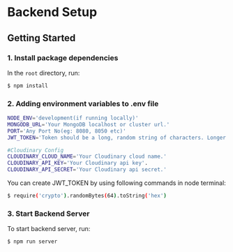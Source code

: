 # Backend Setup


## Getting Started


### 1. Install package dependencies

In the `root` directory, run:

```bash
$ npm install
```


### 2. Adding environment variables to .env file
```bash
NODE_ENV='development(if running locally)'
MONGODB_URL='Your MongoDB localhost or cluster url.'
PORT='Any Port No(eg: 8080, 8050 etc)'
JWT_TOKEN='Token should be a long, random string of characters. Longer secrets are generally more secure than shorter ones.'

#Cloudinary Config
CLOUDINARY_CLOUD_NAME='Your Cloudinary cloud name.'
CLOUDINARY_API_KEY='Your Cloudinary api key'.
CLOUDINARY_API_SECRET='Your Cloudinary api secret.'
```

You can create JWT_TOKEN by using following commands in node terminal:

```bash
$ require('crypto').randomBytes(64).toString('hex')
```


### 3. Start Backend Server

To start backend server, run: 

```bash
$ npm run server
```